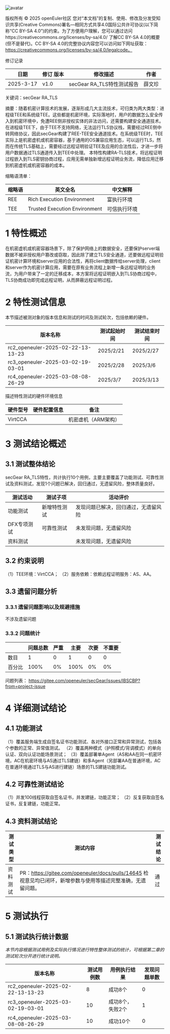 ![avatar](../../images/openEuler.png)


版权所有 © 2025  openEuler社区
 您对“本文档”的复制、使用、修改及分发受知识共享(Creative Commons)署名—相同方式共享4.0国际公共许可协议(以下简称“CC BY-SA 4.0”)的约束。为了方便用户理解，您可以通过访问https://creativecommons.org/licenses/by-sa/4.0/ 了解CC BY-SA 4.0的概要 (但不是替代)。CC BY-SA 4.0的完整协议内容您可以访问如下网址获取：https://creativecommons.org/licenses/by-sa/4.0/legalcode。

修订记录

| 日期 | 修订   版本 | 修改描述 | 作者 |
| ---- | ----------- | -------- | ---- |
|  2025-3-17|   v1.0 | secGear RA_TLS特性测试报告 |  薛文珍 |

关键词：secGear RA_TLS

摘要：随着机密计算技术的发展，逐渐形成几大主流技术，可归类为两大类型：进程级TEE和系统级TEE。这些都是机密环境，实际落地时，用户的数据怎么安全传入到机密环境中，免遭REE侧非授权实体的非法访问，还需要构建安全通道技术。在进程级TEE下，由于TEE不支持网络，无法运行TLS协议栈，需要经过REE侧中转网络协议，因此secGear构建了REE-TEE安全通道技术。在系统级TEE时，TEE实际上是机密虚机或机密容器，基于通用的OS兼容应用生态，可以运行TLS，然而在传统TLS基础上，需要经过远程证明验证TEE及应用的合法性后，才进一步将用户数据通过TLS通道传入到TEE中处理。
本特性构建RA-TLS技术，将远程证明过程嵌入到TLS密钥协商过程，应用无需单独新增远程证明业务流，降低应用迁移到机密虚机或机密容器的成本。

缩略语清单：

| 缩略语 | 英文全名 | 中文解释 |
| ------ | -------- | -------- |
|   REE |   Rich Execution Environment	 |  富执行环境    |
|   TEE |   Trusted Execution Environment | 可信执行环境  |

# 1     特性概述

在机密虚机或机密容器场景下，除了保护网络上的数据安全，还要保护server端数据不被非授权用户篡改或窃取，因此除了建立TLS安全通道，还要做远程证明验证机密计算环境和server应用的合法性，再将client数据传给server处理，client和server作为机密计算应用，需要在原有业务流程上新增一条远程证明的业务流，为用户带来了一定的迁移成本，本方案将远程证明嵌入到TLS协商过程中，TLS协商成功即完成远程证明，从而屏蔽远程证明过程。

# 2     特性测试信息

本节描述被测对象的版本信息和测试的时间及测试轮次，包括依赖的硬件。

| 版本名称 | 测试起始时间 | 测试结束时间 |
| -------- | ------------ | ------------ |
| rc2_openeuler-2025-02-22-13-13-23 | 2025/2/21|2025/2/27     |
| rc3_openeuler-2025-03-02-19-03-01 | 2025/2/28|    2025/3/6  |
| rc4_openeuler-2025-03-08-08-26-29 |  2025/3/7 |  2025/3/13  |
描述特性测试的硬件环境信息

| 硬件型号 | 硬件配置信息 | 备注 |
| -------- | ------------ | ---- |
|  VirtCCA	|   |  机密虚机（ARM架构） |

# 3     测试结论概述

## 3.1   测试整体结论

secGear RA_TLS特性，共计执行10个用例，主要主要覆盖了功能测试、可靠性测试及资料测试，发现1个问题已解决，回归通过，无遗留风险，整体质量良好。

| 测试活动 | 测试子项 | 活动评价 |
| ------- | -------- | ------- |
| 功能测试 | 新增特性测试 | 发现问题已解决，回归通过，无遗留风险
| DFX专项测试 | 可靠性测试 |未发现问题，无遗留风险 | 
|资料测试 |  |未发现问题，无遗留风险 | 
## 3.2   约束说明

（1）TEE环境：VirtCCA；
（2）服务依赖：依赖远程证明服务：AS、AA。

## 3.3   遗留问题分析

### 3.3.1 遗留问题影响以及规避措施

不涉及遗留问题

### 3.3.2 问题统计

|        | 问题总数 | 严重 | 主要 | 次要 | 不重要 |
| ------ | -------- | ---- | ---- | ---- | ------ |
| 数目   |     1    |    0  |   1   |  0    |  0      |
| 百分比 |    100%   |   0%  |100%| 0%  | 0%     |
问题列表：
https://gitee.com/openeuler/secGear/issues/IBSCBP?from=project-issue

# 4 详细测试结论

## 4.1 功能测试
（1）覆盖服务端生成自签名证书功能测试、各对外接口正常和异常测试，包括各个参数的正常、异常值测试。
（2）覆盖两种模式（护照模式/背调模式）的单向认证、双向认证功能场景测试；
（3）覆盖部署单Agent（AS和AA在同一机密环境，AC在机密环境与AS通过TLS建链）和多Agent（另部署AA在普通环境，AC在普通环境通过TLS与AS进行建链）场景的TLS建链功能测试。

## 4.2 可靠性测试结论

（1）并发100线程获取自签名证书，并发建链，功能正常；
（2）反复获取自签名证书，反复建链，功能正常。
## 4.3 资料测试结论

| 测试类型 | 测试内容 | 测试结论 |
| ------- | ------- | -------- |
|    资料测试     |   PR：https://gitee.com/openeuler/docs/pulls/14645 检视意见均已闭环，新增参数与使用等描述完整准确，无遗留问题。     |    通过     |
# 5     测试执行

## 5.1   测试执行统计数据

*本节内容根据测试用例及实际执行情况进行特性整体测试的统计，可根据第二章的测试轮次分开进行统计说明。*

| 版本名称 | 测试用例数 | 用例执行结果 | 发现问题单数 |
| -------- | ---------- | ------------ | ------------ |
| rc2_openeuler-2025-02-22-13-13-23 |8|  成功8个  |  0|
| rc3_openeuler-2025-03-02-19-03-01 |10|  成功8个，失败2个  |  1|
| rc4_openeuler-2025-03-08-08-26-29 |10 | 成功10个  |  0| 

